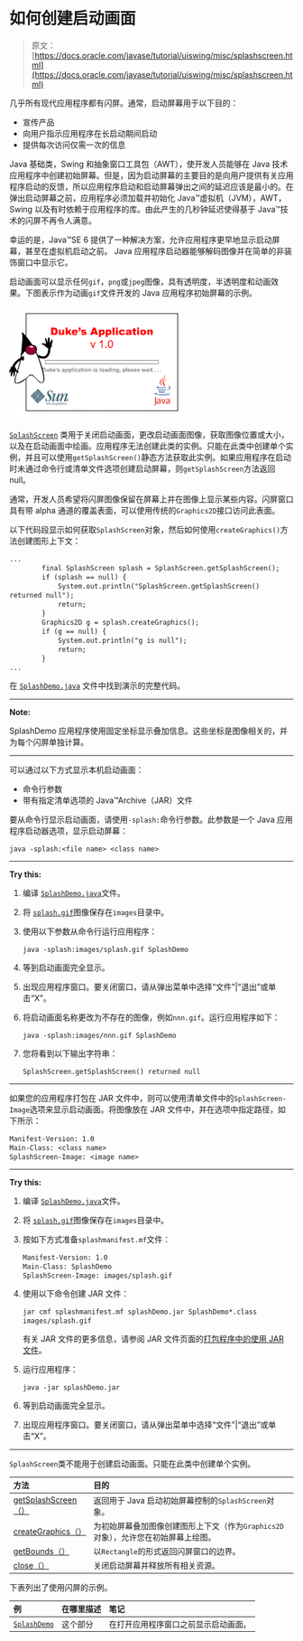 # 如何创建启动画面

> 原文： [https://docs.oracle.com/javase/tutorial/uiswing/misc/splashscreen.html](https://docs.oracle.com/javase/tutorial/uiswing/misc/splashscreen.html)

几乎所有现代应用程序都有闪屏。通常，启动屏幕用于以下目的：

*   宣传产品
*   向用户指示应用程序在长启动期间启动
*   提供每次访问仅需一次的信息

Java 基础类，Swing 和抽象窗口工具包（AWT），使开发人员能够在 Java 技术应用程序中创建初始屏幕。但是，因为启动屏幕的主要目的是向用户提供有关应用程序启动的反馈，所以应用程序启动和启动屏幕弹出之间的延迟应该是最小的。在弹出启动屏幕之前，应用程序必须加载并初始化 Java™虚拟机（JVM），AWT，Swing 以及有时依赖于应用程序的库。由此产生的几秒钟延迟使得基于 Java™技术的闪屏不再令人满意。

幸运的是，Java™SE 6 提供了一种解决方案，允许应用程序更早地显示启动屏幕，甚至在虚拟机启动之前。 Java 应用程序启动器能够解码图像并在简单的非装饰窗口中显示它。

启动画面可以显示任何`gif`，`png`或`jpeg`图像，具有透明度，半透明度和动画效果。下图表示作为动画`gif`文件开发的 Java 应用程序初始屏幕的示例。

![Splash Screen for Java Application](img/e2d491d5f28ff0986ee26f1b2c2b1242.jpg)

[`SplashScreen`](https://docs.oracle.com/javase/8/docs/api/java/awt/SplashScreen.html) 类用于关闭启动画面，更改启动画面图像，获取图像位置或大小，以及在启动画面中绘画。应用程序无法创建此类的实例。只能在此类中创建单个实例，并且可以使用`getSplashScreen()`静态方法获取此实例。如果应用程序在启动时未通过命令行或清单文件选项创建启动屏幕，则`getSplashScreen`方法返回 null。

通常，开发人员希望将闪屏图像保留在屏幕上并在图像上显示某些内容。闪屏窗口具有带 alpha 通道的覆盖表面，可以使用传统的`Graphics2D`接口访问此表面。

以下代码段显示如何获取`SplashScreen`对象，然后如何使用`createGraphics()`方法创建图形上下文：

```
...
        final SplashScreen splash = SplashScreen.getSplashScreen();
        if (splash == null) {
            System.out.println("SplashScreen.getSplashScreen() returned null");
            return;
        }
        Graphics2D g = splash.createGraphics();
        if (g == null) {
            System.out.println("g is null");
            return;
        }
...

```

在 [`SplashDemo.java`](../examples/misc/SplashDemoProject/src/misc/SplashDemo.java) 文件中找到演示的完整代码。

* * *

**Note:** 

SplashDemo 应用程序使用固定坐标显示叠加信息。这些坐标是图像相关的，并为每个闪屏单独计算。

* * *

可以通过以下方式显示本机启动画面：

*   命令行参数
*   带有指定清单选项的 Java™Archive（JAR）文件

要从命令行显示启动画面，请使用`-splash:`命令行参数。此参数是一个 Java 应用程序启动器选项，显示启动屏幕：

```
java -splash:<file name> <class name>

```

* * *

**Try this:** 

1.  编译 [``SplashDemo.java``](../examples/misc/SplashDemoProject/src/misc/SplashDemo.java)文件。
2.  将 [``splash.gif``](../examples/misc/SplashDemoProject/src/mihttps://docs.oracle.com/javase/tutorial/images/splash.gif)图像保存在`images`目录中。
3.  使用以下参数从命令行运行应用程序：

    ```
    java -splash:images/splash.gif SplashDemo

    ```

4.  等到启动画面完全显示。
5.  出现应用程序窗口。要关闭窗口，请从弹出菜单中选择“文件”|“退出”或单击“X”。
6.  将启动画面名称更改为不存在的图像，例如`nnn.gif`。运行应用程序如下：

    ```
    java -splash:images/nnn.gif SplashDemo

    ```

7.  您将看到以下输出字符串：

    ```
    SplashScreen.getSplashScreen() returned null

    ```

* * *

如果您的应用程序打包在 JAR 文件中，则可以使用清单文件中的`SplashScreen-Image`选项来显示启动画面。将图像放在 JAR 文件中，并在选项中指定路径，如下所示：

```
Manifest-Version: 1.0
Main-Class: <class name>
SplashScreen-Image: <image name>

```

* * *

**Try this:** 

1.  编译 [``SplashDemo.java``](../examples/misc/SplashDemoProject/src/misc/SplashDemo.java)文件。
2.  将 [``splash.gif``](../examples/misc/SplashDemoProject/src/mihttps://docs.oracle.com/javase/tutorial/images/splash.gif)图像保存在`images`目录中。
3.  按如下方式准备`splashmanifest.mf`文件：

    ```
    Manifest-Version: 1.0
    Main-Class: SplashDemo
    SplashScreen-Image: images/splash.gif

    ```

4.  使用以下命令创建 JAR 文件：

    ```
    jar cmf splashmanifest.mf splashDemo.jar SplashDemo*.class images/splash.gif

    ```

    有关 JAR 文件的更多信息，请参阅 JAR 文件页面的[打包程序中的](../../deployment/jar/index.html)[使用 JAR 文件](../../deployment/jar/basicsindex.html)。
5.  运行应用程序：

    ```
    java -jar splashDemo.jar

    ```

6.  等到启动画面完全显示。
7.  出现应用程序窗口。要关闭窗口，请从弹出菜单中选择“文件”|“退出”或单击“X”。

* * *

`SplashScreen`类不能用于创建启动画面。只能在此类中创建单个实例。

| 方法 | 目的 |
| :-- | :-- |
| [getSplashScreen（）](https://docs.oracle.com/javase/8/docs/api/java/awt/SplashScreen.html#getSplashScreen--) | 返回用于 Java 启动初始屏幕控制的`SplashScreen`对象。 |
| [createGraphics（）](https://docs.oracle.com/javase/8/docs/api/java/awt/SplashScreen.html#createGraphics--) | 为初始屏幕叠加图像创建图形上下文（作为`Graphics2D`对象），允许您在初始屏幕上绘图。 |
| [getBounds（）](https://docs.oracle.com/javase/8/docs/api/java/awt/SplashScreen.html#getBounds--) | 以`Rectangle`的形式返回闪屏窗口的边界。 |
| [close（）](https://docs.oracle.com/javase/8/docs/api/java/awt/SplashScreen.html#close--) | 关闭启动屏幕并释放所有相关资源。 |

下表列出了使用闪屏的示例。

| 例 | 在哪里描述 | 笔记 |
| :-- | :-- | :-- |
| [`SplashDemo`](../examples/misc/index.html#SplashDemo) | 这个部分 | 在打开应用程序窗口之前显示启动画面。 |